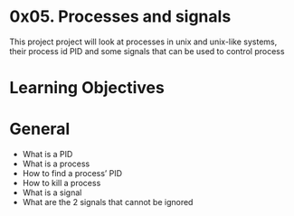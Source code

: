 # 0x05. Processes and signals

This project project will look at processes in unix and unix-like systems, their process id PID and some signals that can be used to control process

# Learning Objectives
# General
- What is a PID
- What is a process
- How to find a process’ PID
- How to kill a process
- What is a signal
- What are the 2 signals that cannot be ignored
